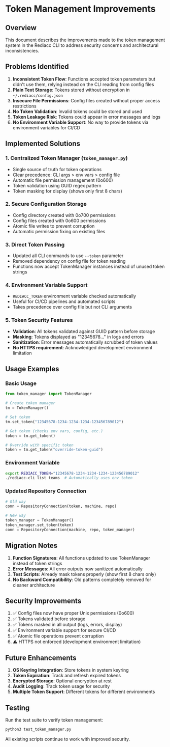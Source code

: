 # Token Management Improvements

## Overview
This document describes the improvements made to the token management system in the Rediacc CLI to address security concerns and architectural inconsistencies.

## Problems Identified

1. **Inconsistent Token Flow**: Functions accepted token parameters but didn't use them, relying instead on the CLI reading from config files
2. **Plain Text Storage**: Tokens stored without encryption in `~/.rediacc/config.json`
3. **Insecure File Permissions**: Config files created without proper access restrictions
4. **No Token Validation**: Invalid tokens could be stored and used
5. **Token Leakage Risk**: Tokens could appear in error messages and logs
6. **No Environment Variable Support**: No way to provide tokens via environment variables for CI/CD

## Implemented Solutions

### 1. Centralized Token Manager (`token_manager.py`)
- Single source of truth for token operations
- Clear precedence: CLI args > env vars > config file
- Automatic file permission management (0o600)
- Token validation using GUID regex pattern
- Token masking for display (shows only first 8 chars)

### 2. Secure Configuration Storage
- Config directory created with 0o700 permissions
- Config files created with 0o600 permissions
- Atomic file writes to prevent corruption
- Automatic permission fixing on existing files

### 3. Direct Token Passing
- Updated all CLI commands to use `--token` parameter
- Removed dependency on config file for token reading
- Functions now accept TokenManager instances instead of unused token strings

### 4. Environment Variable Support
- `REDIACC_TOKEN` environment variable checked automatically
- Useful for CI/CD pipelines and automated scripts
- Takes precedence over config file but not CLI arguments

### 5. Token Security Features
- **Validation**: All tokens validated against GUID pattern before storage
- **Masking**: Tokens displayed as "12345678..." in logs and errors
- **Sanitization**: Error messages automatically scrubbed of token values
- **No HTTPS requirement**: Acknowledged development environment limitation

## Usage Examples

### Basic Usage
```python
from token_manager import TokenManager

# Create token manager
tm = TokenManager()

# Set token
tm.set_token("12345678-1234-1234-1234-123456789012")

# Get token (checks env vars, config, etc.)
token = tm.get_token()

# Override with specific token
token = tm.get_token("override-token-guid")
```

### Environment Variable
```bash
export REDIACC_TOKEN="12345678-1234-1234-1234-123456789012"
./rediacc-cli list teams  # Automatically uses env token
```

### Updated Repository Connection
```python
# Old way
conn = RepositoryConnection(token, machine, repo)

# New way
token_manager = TokenManager()
token_manager.set_token(token)
conn = RepositoryConnection(machine, repo, token_manager)
```

## Migration Notes

1. **Function Signatures**: All functions updated to use TokenManager instead of token strings
2. **Error Messages**: All error outputs now sanitized automatically
3. **Test Scripts**: Already mask tokens properly (show first 8 chars only)
4. **No Backward Compatibility**: Old patterns completely removed for cleaner architecture

## Security Improvements

1. ✅ Config files now have proper Unix permissions (0o600)
2. ✅ Tokens validated before storage
3. ✅ Tokens masked in all output (logs, errors, display)
4. ✅ Environment variable support for secure CI/CD
5. ✅ Atomic file operations prevent corruption
6. ⚠️ HTTPS not enforced (development environment limitation)

## Future Enhancements

1. **OS Keyring Integration**: Store tokens in system keyring
2. **Token Expiration**: Track and refresh expired tokens
3. **Encrypted Storage**: Optional encryption at rest
4. **Audit Logging**: Track token usage for security
5. **Multiple Token Support**: Different tokens for different environments

## Testing

Run the test suite to verify token management:
```bash
python3 test_token_manager.py
```

All existing scripts continue to work with improved security.